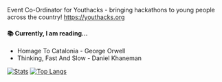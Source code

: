 Event Co-Ordinator for Youthacks - bringing hackathons to young people across the country!
https://youthacks.org

#### 📚 Currently, I am reading...
- Homage To Catalonia - George Orwell
- Thinking, Fast And Slow - Daniel Khaneman


[![Stats](https://github-readme-stats.vercel.app/api?username=joshdrod&show_icons=true&theme=tokyonight)](https://github.com/joshdrod)
[![Top Langs](https://github-readme-stats.vercel.app/api/top-langs/?username=joshdrod&layout=compact&theme=tokyonight)](https://github.com/joshdrod)
